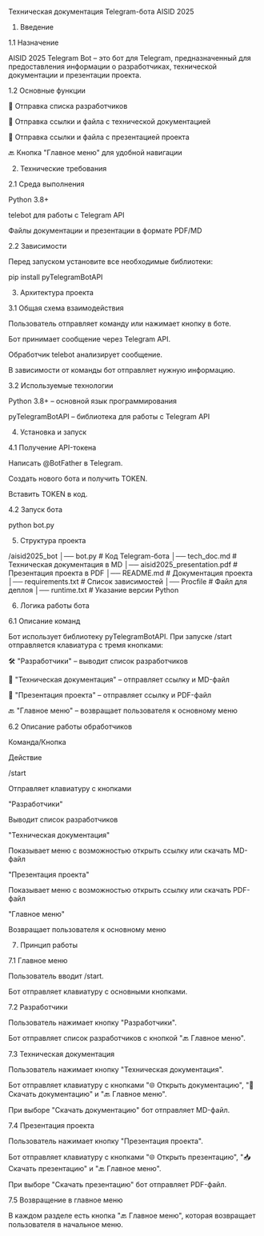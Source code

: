 Техническая документация Telegram-бота AISID 2025

1. Введение

1.1 Назначение

AISID 2025 Telegram Bot – это бот для Telegram, предназначенный для предоставления информации о разработчиках, технической документации и презентации проекта.

1.2 Основные функции

📌 Отправка списка разработчиков

📄 Отправка ссылки и файла с технической документацией

🎥 Отправка ссылки и файла с презентацией проекта

🔙 Кнопка "Главное меню" для удобной навигации

2. Технические требования

2.1 Среда выполнения

Python 3.8+

telebot для работы с Telegram API

Файлы документации и презентации в формате PDF/MD

2.2 Зависимости

Перед запуском установите все необходимые библиотеки:

pip install pyTelegramBotAPI

3. Архитектура проекта

3.1 Общая схема взаимодействия

Пользователь отправляет команду или нажимает кнопку в боте.

Бот принимает сообщение через Telegram API.

Обработчик telebot анализирует сообщение.

В зависимости от команды бот отправляет нужную информацию.

3.2 Используемые технологии

Python 3.8+ – основной язык программирования

pyTelegramBotAPI – библиотека для работы с Telegram API

4. Установка и запуск

4.1 Получение API-токена

Написать @BotFather в Telegram.

Создать нового бота и получить TOKEN.

Вставить TOKEN в код.

4.2 Запуск бота

python bot.py

5. Структура проекта

/aisid2025_bot
│── bot.py                # Код Telegram-бота
│── tech_doc.md           # Техническая документация в MD
│── aisid2025_presentation.pdf # Презентация проекта в PDF
│── README.md             # Документация проекта
│── requirements.txt      # Список зависимостей
│── Procfile              # Файл для деплоя
│── runtime.txt           # Указание версии Python

6. Логика работы бота

6.1 Описание команд

Бот использует библиотеку pyTelegramBotAPI. При запуске /start отправляется клавиатура с тремя кнопками:

🛠 "Разработчики" – выводит список разработчиков

📄 "Техническая документация" – отправляет ссылку и MD-файл

🎥 "Презентация проекта" – отправляет ссылку и PDF-файл

🔙 "Главное меню" – возвращает пользователя к основному меню

6.2 Описание работы обработчиков

Команда/Кнопка

Действие

/start

Отправляет клавиатуру с кнопками

"Разработчики"

Выводит список разработчиков

"Техническая документация"

Показывает меню с возможностью открыть ссылку или скачать MD-файл

"Презентация проекта"

Показывает меню с возможностью открыть ссылку или скачать PDF-файл

"Главное меню"

Возвращает пользователя к основному меню

7. Принцип работы

7.1 Главное меню

Пользователь вводит /start.

Бот отправляет клавиатуру с основными кнопками.

7.2 Разработчики

Пользователь нажимает кнопку "Разработчики".

Бот отправляет список разработчиков с кнопкой "🔙 Главное меню".

7.3 Техническая документация

Пользователь нажимает кнопку "Техническая документация".

Бот отправляет клавиатуру с кнопками "🌐 Открыть документацию", "📄 Скачать документацию" и "🔙 Главное меню".

При выборе "Скачать документацию" бот отправляет MD-файл.

7.4 Презентация проекта

Пользователь нажимает кнопку "Презентация проекта".

Бот отправляет клавиатуру с кнопками "🌐 Открыть презентацию", "📥 Скачать презентацию" и "🔙 Главное меню".

При выборе "Скачать презентацию" бот отправляет PDF-файл.

7.5 Возвращение в главное меню

В каждом разделе есть кнопка "🔙 Главное меню", которая возвращает пользователя в начальное меню.
